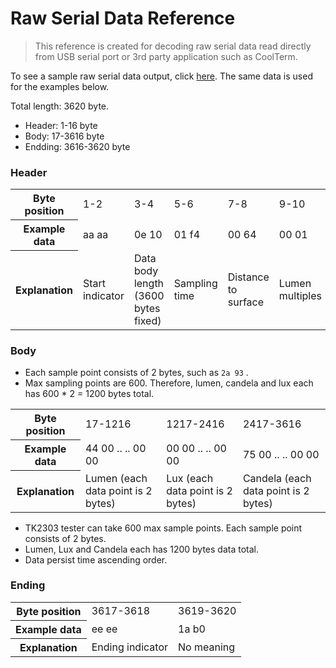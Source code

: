 # Raw Serial Data Reference 

> This reference is created for decoding raw serial data read directly from USB serial port or 3rd party application such as CoolTerm.

To see a sample raw serial data output, click [here](https://github.com/TKlamp/TKlamp-Protocol/blob/main/docs/raw_serial_data_example.txt). The same data is used for the examples below. 

Total length: 3620 byte. 
- Header: 1-16 byte 
- Body: 17-3616 byte 
- Endding: 3616-3620 byte

### Header 
<table>
  <tr>
    <th>Byte position</th>
    <td>1-2</td>
    <td>3-4</td>
    <td>5-6</td>
    <td>7-8</td>
    <td>9-10</td>
    <td>11-12</td>
     <td>13-14</td>
     <td>15-16</td>
  </tr>
  <tr>
    <th>Example data</th>
    <td>aa aa</td>
    <td>0e 10</td>
    <td>01 f4</td>
    <td>00 64</td>
    <td>00 01</td>
    <td>00 01</td>
    <td>00 01</td>
    <td>56 44</td>
  </tr>
  <tr>
    <th>Explanation</th>
    <td>Start indicator</td>
    <td>Data body length (3600 bytes fixed) </td>
    <td>Sampling time</td>
    <td>Distance to surface</td>
    <td>Lumen multiples</td>
    <td>Candela multiples</td>
    <td>Lux multiples</td>
    <td>Version</td>
  </tr>
</table>

### Body 
- Each sample point consists of 2 bytes, such as ```2a 93``` . 
- Max sampling points are 600. Therefore, lumen, candela and lux each has 600 * 2 = 1200 bytes total.
  
<table>
  <tr>
    <th>Byte position</th>
    <td>17-1216</td>
    <td>1217-2416</td>
    <td>2417-3616</td>
  </tr>
  <tr>
    <th>Example data</th>
    <td>44 00 .. .. 00 00 </td>
    <td>00 00 .. .. 00 00 </td>
    <td>75 00 .. .. 00 00</td>
  </tr>
  <tr>
    <th>Explanation</th>
    <td>Lumen (each data point is 2 bytes) </td>
    <td>Lux (each data point is 2 bytes) </td>
    <td>Candela (each data point is 2 bytes) </td>
  </tr>
</table>


- TK2303 tester can take 600 max sample points. Each sample point consists of 2 bytes.
- Lumen, Lux and Candela each has 1200 bytes data total. 
- Data persist time ascending order.

### Ending 
<table>
  <tr>
    <th>Byte position</th>
    <td>3617-3618</td>
    <td>3619-3620</td>
  </tr>
  <tr>
    <th>Example data</th>
    <td>ee ee</td>
    <td>1a b0</td>
  </tr>
  <tr>
    <th>Explanation</th>
    <td>Ending indicator </td>
    <td>No meaning</td>
  </tr>
</table>
